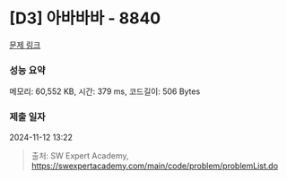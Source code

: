 # [D3] 아바바바 - 8840 

[문제 링크](https://swexpertacademy.com/main/code/problem/problemDetail.do?contestProbId=AW4Z8x2KAL8DFAQ7) 

### 성능 요약

메모리: 60,552 KB, 시간: 379 ms, 코드길이: 506 Bytes

### 제출 일자

2024-11-12 13:22



> 출처: SW Expert Academy, https://swexpertacademy.com/main/code/problem/problemList.do